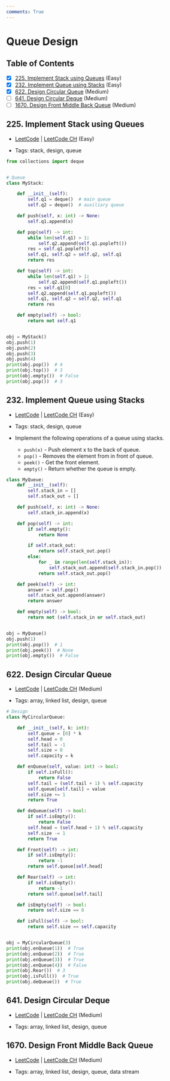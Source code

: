 ```yaml
---
comments: True
---
```


# Queue Design

## Table of Contents

- [x] [225. Implement Stack using Queues](https://leetcode.cn/problems/implement-stack-using-queues/) (Easy)
- [x] [232. Implement Queue using Stacks](https://leetcode.cn/problems/implement-queue-using-stacks/) (Easy)
- [x] [622. Design Circular Queue](https://leetcode.cn/problems/design-circular-queue/) (Medium)
- [ ] [641. Design Circular Deque](https://leetcode.cn/problems/design-circular-deque/) (Medium)
- [ ] [1670. Design Front Middle Back Queue](https://leetcode.cn/problems/design-front-middle-back-queue/) (Medium)

## 225. Implement Stack using Queues

-   [LeetCode](https://leetcode.com/problems/implement-stack-using-queues/) | [LeetCode CH](https://leetcode.cn/problems/implement-stack-using-queues/) (Easy)

-   Tags: stack, design, queue

```python title="225. Implement Stack using Queues - Python Solution"
from collections import deque


# Queue
class MyStack:

    def __init__(self):
        self.q1 = deque()  # main queue
        self.q2 = deque()  # auxiliary queue

    def push(self, x: int) -> None:
        self.q1.append(x)

    def pop(self) -> int:
        while len(self.q1) > 1:
            self.q2.append(self.q1.popleft())
        res = self.q1.popleft()
        self.q1, self.q2 = self.q2, self.q1
        return res

    def top(self) -> int:
        while len(self.q1) > 1:
            self.q2.append(self.q1.popleft())
        res = self.q1[0]
        self.q2.append(self.q1.popleft())
        self.q1, self.q2 = self.q2, self.q1
        return res

    def empty(self) -> bool:
        return not self.q1


obj = MyStack()
obj.push(1)
obj.push(2)
obj.push(3)
obj.push(4)
print(obj.pop())  # 4
print(obj.top())  # 3
print(obj.empty())  # False
print(obj.pop())  # 3

```

## 232. Implement Queue using Stacks

-   [LeetCode](https://leetcode.com/problems/implement-queue-using-stacks/) | [LeetCode CH](https://leetcode.cn/problems/implement-queue-using-stacks/) (Easy)

-   Tags: stack, design, queue
-   Implement the following operations of a queue using stacks.
    -   `push(x)` - Push element x to the back of queue.
    -   `pop()` - Removes the element from in front of queue.
    -   `peek()` - Get the front element.
    -   `empty()` - Return whether the queue is empty.


```python title="232. Implement Queue using Stacks - Python Solution"
class MyQueue:
    def __init__(self):
        self.stack_in = []
        self.stack_out = []

    def push(self, x: int) -> None:
        self.stack_in.append(x)

    def pop(self) -> int:
        if self.empty():
            return None

        if self.stack_out:
            return self.stack_out.pop()
        else:
            for _ in range(len(self.stack_in)):
                self.stack_out.append(self.stack_in.pop())
            return self.stack_out.pop()

    def peek(self) -> int:
        answer = self.pop()
        self.stack_out.append(answer)
        return answer

    def empty(self) -> bool:
        return not (self.stack_in or self.stack_out)


obj = MyQueue()
obj.push(1)
print(obj.pop())  # 1
print(obj.peek())  # None
print(obj.empty())  # False

```

## 622. Design Circular Queue

-   [LeetCode](https://leetcode.com/problems/design-circular-queue/) | [LeetCode CH](https://leetcode.cn/problems/design-circular-queue/) (Medium)

-   Tags: array, linked list, design, queue

```python title="622. Design Circular Queue - Python Solution"
# Design
class MyCircularQueue:

    def __init__(self, k: int):
        self.queue = [0] * k
        self.head = 0
        self.tail = -1
        self.size = 0
        self.capacity = k

    def enQueue(self, value: int) -> bool:
        if self.isFull():
            return False
        self.tail = (self.tail + 1) % self.capacity
        self.queue[self.tail] = value
        self.size += 1
        return True

    def deQueue(self) -> bool:
        if self.isEmpty():
            return False
        self.head = (self.head + 1) % self.capacity
        self.size -= 1
        return True

    def Front(self) -> int:
        if self.isEmpty():
            return -1
        return self.queue[self.head]

    def Rear(self) -> int:
        if self.isEmpty():
            return -1
        return self.queue[self.tail]

    def isEmpty(self) -> bool:
        return self.size == 0

    def isFull(self) -> bool:
        return self.size == self.capacity


obj = MyCircularQueue(3)
print(obj.enQueue(1))  # True
print(obj.enQueue(2))  # True
print(obj.enQueue(3))  # True
print(obj.enQueue(4))  # False
print(obj.Rear())  # 3
print(obj.isFull())  # True
print(obj.deQueue())  # True

```

## 641. Design Circular Deque

-   [LeetCode](https://leetcode.com/problems/design-circular-deque/) | [LeetCode CH](https://leetcode.cn/problems/design-circular-deque/) (Medium)

-   Tags: array, linked list, design, queue
## 1670. Design Front Middle Back Queue

-   [LeetCode](https://leetcode.com/problems/design-front-middle-back-queue/) | [LeetCode CH](https://leetcode.cn/problems/design-front-middle-back-queue/) (Medium)

-   Tags: array, linked list, design, queue, data stream
